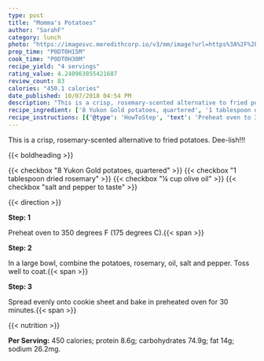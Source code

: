 ```yaml
---
type: post
title: "Momma's Potatoes"
author: "SarahF"
category: lunch
photo: "https://imagesvc.meredithcorp.io/v3/mm/image?url=https%3A%2F%2Fimages.media-allrecipes.com%2Fuserphotos%2F67760.jpg"
prep_time: "P0DT0H15M"
cook_time: "P0DT0H30M"
recipe_yield: "4 servings"
rating_value: 4.240963855421687
review_count: 83
calories: "450.1 calories"
date_published: 10/07/2018 04:54 PM
description: "This is a crisp, rosemary-scented alternative to fried potatoes. Dee-lish!!!"
recipe_ingredient: ['8 Yukon Gold potatoes, quartered', '1 tablespoon dried rosemary', '¼ cup olive oil', 'salt and pepper to taste']
recipe_instructions: [{'@type': 'HowToStep', 'text': 'Preheat oven to 350 degrees F (175 degrees C).\n'}, {'@type': 'HowToStep', 'text': 'In a large bowl, combine the potatoes, rosemary, oil, salt and pepper. Toss well to coat.\n'}, {'@type': 'HowToStep', 'text': 'Spread evenly onto cookie sheet and bake in preheated oven for 30 minutes.\n'}]
---
```


This is a crisp, rosemary-scented alternative to fried potatoes. Dee-lish!!! 

{{< boldheading >}}

{{< checkbox "8  Yukon Gold potatoes, quartered" >}}
{{< checkbox "1 tablespoon dried rosemary" >}}
{{< checkbox "¼ cup olive oil" >}}
{{< checkbox "salt and pepper to taste" >}}


{{< direction >}}

**Step: 1**

Preheat oven to 350 degrees F (175 degrees C).{{< span >}}

**Step: 2**

In a large bowl, combine the potatoes, rosemary, oil, salt and pepper. Toss well to coat.{{< span >}}

**Step: 3**

Spread evenly onto cookie sheet and bake in preheated oven for 30 minutes.{{< span >}}

{{< nutrition >}}

**Per Serving:** 450 calories; protein 8.6g; carbohydrates 74.9g; fat 14g; sodium 26.2mg.